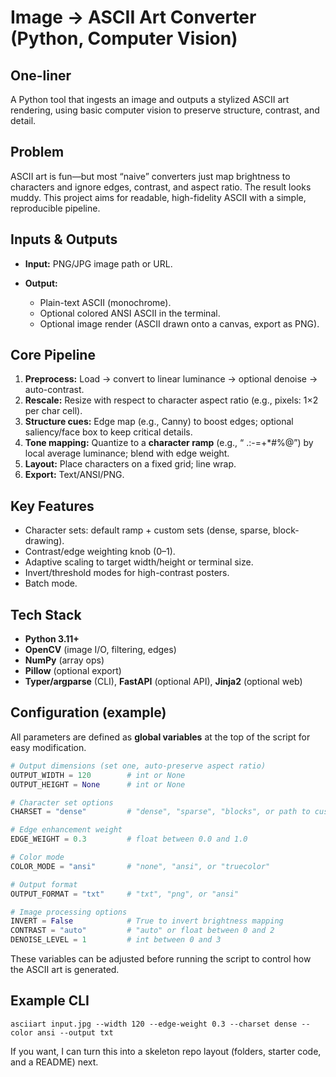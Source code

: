 # Image → ASCII Art Converter (Python, Computer Vision)

## One-liner

A Python tool that ingests an image and outputs a stylized ASCII art rendering, using basic computer vision to preserve structure, contrast, and detail.

## Problem

ASCII art is fun—but most “naive” converters just map brightness to characters and ignore edges, contrast, and aspect ratio. The result looks muddy. This project aims for readable, high-fidelity ASCII with a simple, reproducible pipeline.

## Inputs & Outputs

* **Input:** PNG/JPG image path or URL.
* **Output:**

  * Plain-text ASCII (monochrome).
  * Optional colored ANSI ASCII in the terminal.
  * Optional image render (ASCII drawn onto a canvas, export as PNG).

## Core Pipeline

1. **Preprocess:** Load → convert to linear luminance → optional denoise → auto-contrast.
2. **Rescale:** Resize with respect to character aspect ratio (e.g., pixels: 1×2 per char cell).
3. **Structure cues:** Edge map (e.g., Canny) to boost edges; optional saliency/face box to keep critical details.
4. **Tone mapping:** Quantize to a **character ramp** (e.g., “ .:-=+\*#%@”) by local average luminance; blend with edge weight.
5. **Layout:** Place characters on a fixed grid; line wrap.
6. **Export:** Text/ANSI/PNG.

## Key Features

* Character sets: default ramp + custom sets (dense, sparse, block-drawing).
* Contrast/edge weighting knob (0–1).
* Adaptive scaling to target width/height or terminal size.
* Invert/threshold modes for high-contrast posters.
* Batch mode.


## Tech Stack

* **Python 3.11+**
* **OpenCV** (image I/O, filtering, edges)
* **NumPy** (array ops)
* **Pillow** (optional export)
* **Typer/argparse** (CLI), **FastAPI** (optional API), **Jinja2** (optional web)

## Configuration (example)
All parameters are defined as **global variables** at the top of the script for easy modification.

```python
# Output dimensions (set one, auto-preserve aspect ratio)
OUTPUT_WIDTH = 120        # int or None
OUTPUT_HEIGHT = None      # int or None

# Character set options
CHARSET = "dense"         # "dense", "sparse", "blocks", or path to custom set file

# Edge enhancement weight
EDGE_WEIGHT = 0.3         # float between 0.0 and 1.0

# Color mode
COLOR_MODE = "ansi"       # "none", "ansi", or "truecolor"

# Output format
OUTPUT_FORMAT = "txt"     # "txt", "png", or "ansi"

# Image processing options
INVERT = False            # True to invert brightness mapping
CONTRAST = "auto"         # "auto" or float between 0 and 2
DENOISE_LEVEL = 1         # int between 0 and 3
```

These variables can be adjusted before running the script to control how the ASCII art is generated.

## Example CLI

```
asciiart input.jpg --width 120 --edge-weight 0.3 --charset dense --color ansi --output txt
```

If you want, I can turn this into a skeleton repo layout (folders, starter code, and a README) next.
